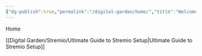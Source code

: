 ```yaml
---
{"dg-publish":true,"permalink":"/digital-garden/home/","title":"Welcome to My Digital Garden","tags":["gardenEntry"]}
---
```


Home

[[Digital Garden/Stremio/Ultimate Guide to Stremio Setup\|Ultimate Guide to Stremio Setup]]